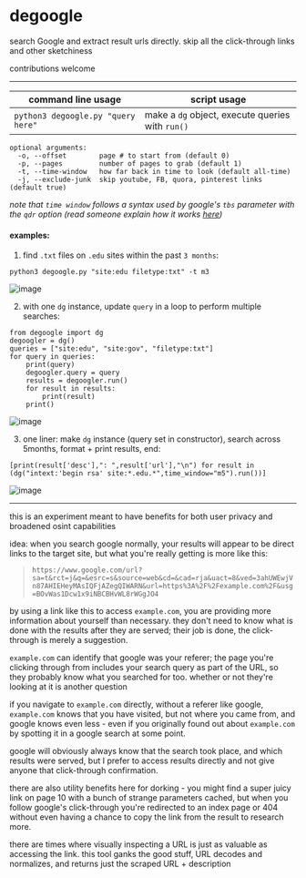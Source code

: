 # degoogle
search Google and extract result urls directly. skip all the click-through links and other sketchiness

contributions welcome

---
| command line usage | script usage |
|-|-|
| `python3 degoogle.py "query here"` | make a `dg` object, execute queries with `run()`|

```
optional arguments:
  -o, --offset        page # to start from (default 0)
  -p, --pages         number of pages to grab (default 1)
  -t, --time-window   how far back in time to look (default all-time)
  -j, --exclude-junk  skip youtube, FB, quora, pinterest links (default true)
  ```
  
*note that `time window` follows a syntax used by google's `tbs` parameter with the `qdr` option (read someone explain how it works [here](https://support.google.com/websearch/thread/7860817?hl=en&msgid=7865083))*

#### examples:
1. find `.txt` files on `.edu` sites within the past `3 months`:

`python3 degoogle.py "site:edu filetype:txt" -t m3`

![image](https://user-images.githubusercontent.com/47490856/86186391-f69e7880-bb06-11ea-8006-b21a54819beb.png)

2. with one `dg` instance, update `query` in a loop to perform multiple searches:

```
from degoogle import dg
degoogler = dg()
queries = ["site:edu", "site:gov", "filetype:txt"]
for query in queries:
	print(query)
	degoogler.query = query
	results = degoogler.run()
	for result in results:
		print(result)
	print()
```

![image](https://user-images.githubusercontent.com/47490856/86186801-ffdc1500-bb07-11ea-8c64-b539ed4a0579.png)

3. one liner: make `dg` instance (query set in constructor), search across 5months, format + print results, end:

`[print(result['desc'],": ",result['url'],"\n") for result in (dg("intext:'begin rsa' site:*.edu.*",time_window="m5").run())]`

![image](https://user-images.githubusercontent.com/47490856/86186862-30bc4a00-bb08-11ea-9a40-d8b3f96fe387.png)

---


this is an experiment meant to have benefits for both user privacy and broadened osint capabilities

idea: when you search google normally, your results will appear to be direct links to the target site, but what you're really getting is more like this:

> `https://www.google.com/url?sa=t&rct=j&q=&esrc=s&source=web&cd=&cad=rja&uact=8&ved=3ahUWEwjVn87AHIEHeyMAsIQFjAZegQIWARN&url=https%3A%2F%2Fexample.com%2F&usg=BOvWas1Dcw1x9iNBCBHvWL8rWGgJO4`

by using a link like this to access `example.com`, you are providing more information about yourself than necessary. they don't need to know what is done with the results after they are served; their job is done, the click-through is merely a suggestion.

`example.com` can identify that google was your referer; the page you're clicking through from includes your search query as part of the URL, so they probably know what you searched for too. whether or not they're looking at it is another question

if you navigate to `example.com` directly, without a referer like google, `example.com` knows that you have visited, but not where you came from, and google knows even less - even if you originally found out about `example.com` by spotting it in a google search at some point.

google will obviously always know that the search took place, and which results were served, but I prefer to access results directly and not give anyone that click-through confirmation.

there are also utility benefits here for dorking - you might find a super juicy link on page 10 with a bunch of strange parameters cached, but when you follow google's click-through you're redirected to an index page or 404 without even having a chance to copy the link from the result to research more.

there are times where visually inspecting a URL is just as valuable as accessing the link. this tool ganks the good stuff, URL decodes and normalizes, and returns just the scraped URL + description
